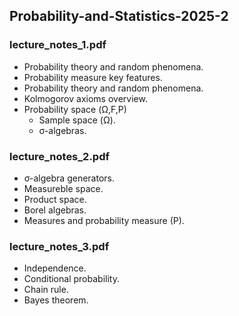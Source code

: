 ## Probability-and-Statistics-2025-2

### lecture_notes_1.pdf
- Probability theory and random phenomena.
- Probability measure key features.
- Probability theory and random phenomena.
- Kolmogorov axioms overview.
- Probability space (Ω,F,P)
  - Sample space (Ω).
  - σ-algebras.
### lecture_notes_2.pdf
- σ-algebra generators.
- Measureble space.
- Product space.
- Borel algebras.
-  Measures and probability measure (P).
### lecture_notes_3.pdf
- Independence. 
- Conditional probability.
- Chain rule.
- Bayes theorem. 

